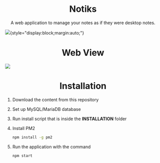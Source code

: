 <h1 align="center">Notiks</h1>

<p align="center">A web application to manage your notes as if they were desktop notes.</p>

![](https://i.imgur.com/6mhVW8n.png){style="display:block;margin:auto;"}

<h1 align="center">Web View</h1>

![](https://i.imgur.com/nMDHMiZ.png)

<h1 align="center">Installation</h1>

1. Download the content from this repository

2. Set up MySQL/MariaDB database

3. Run install script that is inside the **INSTALLATION** folder

4. Install PM2 

   ```bash
   npm install -g pm2
   ```

5. Run the application with the command

   ```bash
   npm start
   ```

   